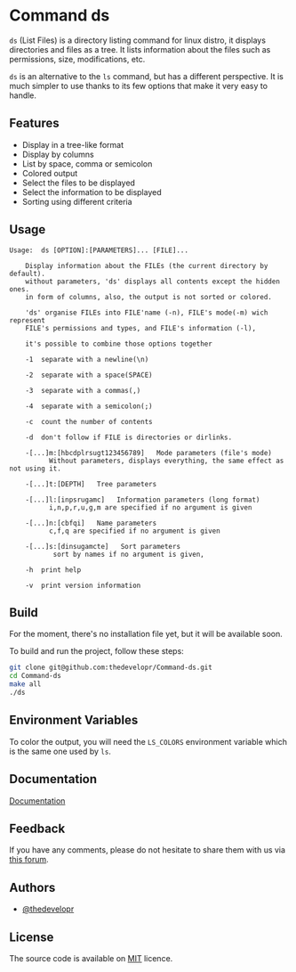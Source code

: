 
# Command ds

`ds` (List Files) is a directory listing command for linux distro, it displays directories and files as a tree. It lists information about the files such as permissions, size, modifications, etc.

`ds` is an alternative to the `ls` command, but has a different perspective. It is much simpler to use thanks to its few options that make it very easy to handle.


## Features

- Display in a tree-like format
- Display by columns
- List by space, comma or semicolon
- Colored output
- Select the files to be displayed
- Select the information to be displayed
- Sorting using different criteria

  
## Usage

```plaintext
Usage:  ds [OPTION]:[PARAMETERS]... [FILE]...

    Display information about the FILEs (the current directory by default).
    without parameters, 'ds' displays all contents except the hidden ones.
    in form of columns, also, the output is not sorted or colored.

    'ds' organise FILEs into FILE'name (-n), FILE's mode(-m) wich represent
    FILE's permissions and types, and FILE's information (-l),

    it's possible to combine those options together

    -1  separate with a newline(\n)

    -2  separate with a space(SPACE)
    
    -3  separate with a commas(,)
    
    -4  separate with a semicolon(;)

    -c  count the number of contents

    -d  don't follow if FILE is directories or dirlinks.

    -[...]m:[hbcdplrsugt123456789]   Mode parameters (file's mode)
          Without parameters, displays everything, the same effect as not using it.

    -[...]t:[DEPTH]   Tree parameters

    -[...]l:[inpsrugamc]   Information parameters (long format)
          i,n,p,r,u,g,m are specified if no argument is given

    -[...]n:[cbfqi]   Name parameters
          c,f,q are specified if no argument is given

    -[...]s:[dinsugamcte]   Sort parameters
           sort by names if no argument is given,

    -h  print help

    -v  print version information
```

  
## Build

For the moment, there's no installation file yet, but it will be available soon. 

To build and run the project, follow these steps:
```bash
git clone git@github.com:thedevelopr/Command-ds.git
cd Command-ds
make all
./ds
```

## Environment Variables

To color the output, you will need the `LS_COLORS` environment variable which is the same one used by `ls`.


  
## Documentation

[Documentation](https://ayoub-dahdouh-etu.pedaweb.univ-amu.fr/extranet/applications/Command-ds/index.php)

  
## Feedback

If you have any comments, please do not hesitate to share them with us via [this forum](https://ayoub-dahdouh-etu.pedaweb.univ-amu.fr/extranet/contact.php).


## Authors

- [@thedevelopr](https://github.com/thedevelopr)

  
## License

The source code is available on [MIT](https://choosealicense.com/licenses/mit/) licence.

  